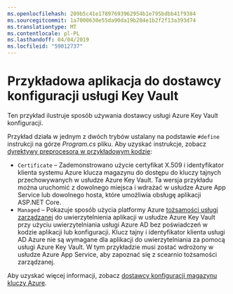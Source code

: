 ```yaml
---
ms.openlocfilehash: 209b5c41e17897693962954b1e795bdbb41f9384
ms.sourcegitcommit: 1a7000630e55da90da19b284e1b2f2f13a393d74
ms.translationtype: MT
ms.contentlocale: pl-PL
ms.lasthandoff: 04/04/2019
ms.locfileid: "59012737"
---
```

# <a name="key-vault-configuration-provider-sample-app"></a>Przykładowa aplikacja do dostawcy konfiguracji usługi Key Vault

Ten przykład ilustruje sposób używania dostawcy usługi Azure Key Vault konfiguracji.

Przykład działa w jednym z dwóch trybów ustalany na podstawie `#define` instrukcji na górze *Program.cs* pliku. Aby uzyskać instrukcje, zobacz [dyrektywy preprocesora w przykładowym kodzie](https://docs.microsoft.com/aspnet/core#preprocessor-directives-in-sample-code):

* `Certificate` &ndash; Zademonstrowano użycie certyfikat X.509 i identyfikator klienta systemu Azure klucza magazynu do dostępu do kluczy tajnych przechowywanych w usłudze Azure Key Vault. Ta wersja przykładu można uruchomić z dowolnego miejsca i wdrażać w usłudze Azure App Service lub dowolnego hosta, które umożliwia obsługę aplikacji ASP.NET Core.
* `Managed` &ndash; Pokazuje sposób użycia platformy Azure [tożsamości usługi zarządzanej](https://docs.microsoft.com/azure/active-directory/managed-identities-azure-resources/overview) do uwierzytelnienia aplikacji w usłudze Azure Key Vault przy użyciu uwierzytelniania usługi Azure AD bez poświadczeń w kodzie aplikacji lub konfiguracji. Klucz tajny i identyfikator klienta usługi AD Azure nie są wymagane dla aplikacji do uwierzytelniania za pomocą usługi Azure Key Vault. W tym przykładzie musi zostać wdrożony w usłudze Azure App Service, aby zapoznać się z scearnio tożsamości zarządzanej.

Aby uzyskać więcej informacji, zobacz [dostawcy konfiguracji magazynu kluczy Azure](https://docs.microsoft.com/aspnet/core/security/key-vault-configuration).

